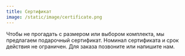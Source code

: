 ```yaml
---
title: Cертификат
image: /static/image/certificate.png
---
```

Чтобы не прогадать с размером или выбором комплекта, мы предлагаем подарочный сертификат. Номинал сертификата и срок действия не ограничен. Для заказа позвоните или напишите нам.
